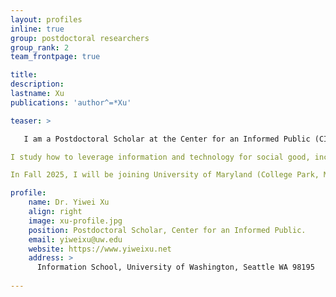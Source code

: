 ```yaml
---
layout: profiles
inline: true
group: postdoctoral researchers
group_rank: 2
team_frontpage: true

title:
description: 
lastname: Xu
publications: 'author^=*Xu'

teaser: >

   I am a Postdoctoral Scholar at the Center for an Informed Public (CIP) in the Information School at the University of Washington (Seattle, WA). I am also a Data Science Postdoctoral Fellow at the UW eScience Institute. I received my Ph.D. from the Department of Communication at Cornell University (Ithaca, NY).

I study how to leverage information and technology for social good, including (a) promoting health behaviors and improving health equity, (b) understanding selective exposure and reducing polarization, and (c) addressing problematic information. I conduct experiments, surveys, and content analyses by incorporating computational methods. My work appears in venues such as Health Communication, Political Communication, International Journal of Communication, Race and Social Problems, and ICWSM. I was awarded a Doctoral Dissertation Research Improvement Grant (award #2242458) in Decision, Risk & Management Sciences from the National Science Foundation (NSF) for my dissertation. I also received a Top Paper Award and Annie Lang Outstanding Dissertation Award from the International Communication Association (ICA) Information Systems Division.

In Fall 2025, I will be joining University of Maryland (College Park, MD) College of Information (UMD iSchool) as a tenure-track Assistant Professor. I enjoy conducting research with diverse groups of researchers and I am always on the lookout for collaborators and students to work with - please feel free to reach out; Prospective PhD students can apply to UMD iSchool's PhD program.

profile:
    name: Dr. Yiwei Xu
    align: right
    image: xu-profile.jpg
    position: Postdoctoral Scholar, Center for an Informed Public.
    email: yiweixu@uw.edu
    website: https://www.yiweixu.net 
    address: >
      Information School, University of Washington, Seattle WA 98195
   
---
```



